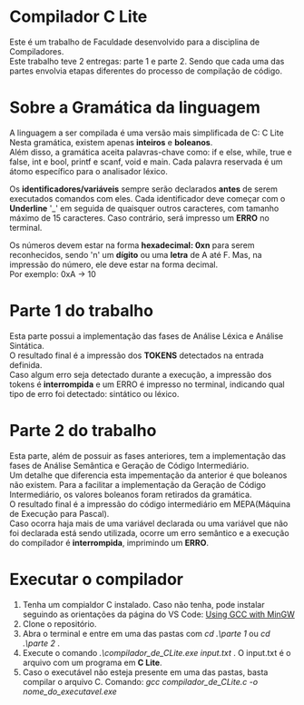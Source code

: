 # Compilador C Lite
Este é um trabalho de Faculdade desenvolvido para a disciplina de Compiladores.  
Este trabalho teve 2 entregas: parte 1 e parte 2. Sendo que cada uma das partes envolvia etapas diferentes do processo de compilação de código.  
# Sobre a Gramática da linguagem
A linguagem a ser compilada é uma versão mais simplificada de C: C Lite  
Nesta gramática, existem apenas **inteiros** e **boleanos**.  
Além disso, a gramática aceita palavras-chave como: if e else, while, true e false, int e bool, printf e scanf, void e main. Cada palavra reservada é um átomo específico para o analisador léxico.  
  
Os **identificadores/variáveis** sempre serão declarados **antes** de serem executados comandos com eles. Cada identificador deve começar com o **Underline** '_'  em seguida de quaisquer outros caracteres, com tamanho máximo de 15 caracteres. Caso contrário, será impresso um **ERRO** no terminal.  
  
Os números devem estar na forma **hexadecimal: 0xn** para serem reconhecidos, sendo 'n' um **dígito** ou uma **letra** de A até F. Mas, na impressão do número, ele deve estar na forma decimal.  
Por exemplo: 0xA -> 10  

# Parte 1 do trabalho
Esta parte possui a implementação das fases de Análise Léxica e Análise Sintática.  
O resultado final é a impressão dos **TOKENS** detectados na entrada definida.  
Caso algum erro seja detectado durante a execução, a impressão dos tokens é **interrompida** e um ERRO é impresso no terminal, indicando qual tipo de erro foi detectado: sintático ou léxico.  
# Parte 2 do trabalho
Esta parte, além de possuir as fases anteriores, tem a implementação das fases de Análise Semântica e Geração de Código Intermediário.  
Um detalhe que diferencia esta impementação da anterior é que boleanos não existem. Para a facilitar a implementação da Geração de Código Intermediário, os valores boleanos foram retirados da gramática.  
O resultado final é a impressão do código intermediário em MEPA(Máquina de Execução para Pascal).  
Caso ocorra haja mais de uma variável declarada ou uma variável que não foi declarada está sendo utilizada, ocorre um erro semântico e a execução do compilador é **interrompida**, imprimindo um **ERRO**.  
# Executar o compilador
1. Tenha um compialdor C instalado. Caso não tenha, pode instalar seguindo as orientações da página do VS Code: [Using GCC with MinGW](https://code.visualstudio.com/docs/cpp/config-mingw)
2. Clone o repositório.
3. Abra o terminal e entre em uma das pastas com _cd .\parte 1_ ou _cd .\parte 2_ .
4. Execute o comando _.\compilador_de_CLite.exe input.txt_ . O input.txt é o arquivo com um programa em **C Lite**.
5. Caso o executável não esteja presente em uma das pastas, basta compilar o arquivo C. Comando: _gcc compilador_de_CLite.c -o nome_do_executavel.exe_
